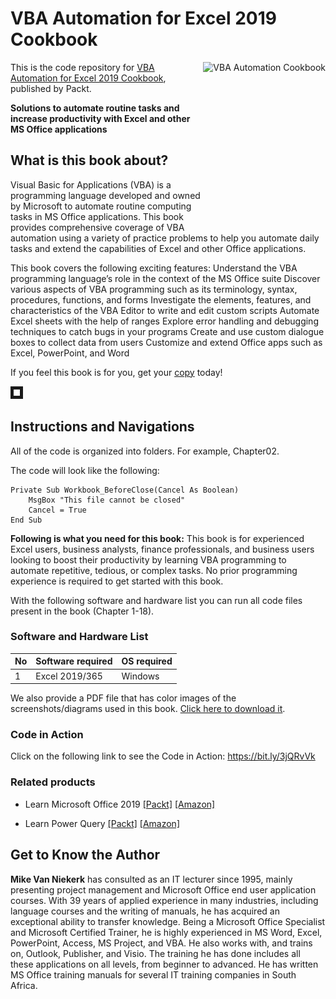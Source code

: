 # VBA Automation for Excel 2019 Cookbook

<a href="https://www.packtpub.com/business-other/vba-automation-cookbook?utm_source=github&utm_medium=repository&utm_campaign=9781789610031"><img src="https://static.packt-cdn.com/products/9781789610031/cover/smaller" alt="VBA Automation Cookbook" height="256px" align="right"></a>

This is the code repository for [VBA Automation for Excel 2019 Cookbook](https://www.packtpub.com/business-other/vba-automation-cookbook?utm_source=github&utm_medium=repository&utm_campaign=9781789610031), published by Packt.

**Solutions to automate routine tasks and increase productivity with Excel and other MS Office applications**

## What is this book about?
Visual Basic for Applications (VBA) is a programming language developed and owned by Microsoft to automate routine computing tasks in MS Office applications. This book provides comprehensive coverage of VBA automation using a variety of practice problems to help you automate daily tasks and extend the capabilities of Excel and other Office applications. 

This book covers the following exciting features:
Understand the VBA programming language’s role in the context of the MS Office suite
Discover various aspects of VBA programming such as its terminology, syntax, procedures, functions, and forms
Investigate the elements, features, and characteristics of the VBA Editor to write and edit custom scripts
Automate Excel sheets with the help of ranges
Explore error handling and debugging techniques to catch bugs in your programs
Create and use custom dialogue boxes to collect data from users
Customize and extend Office apps such as Excel, PowerPoint, and Word

If you feel this book is for you, get your [copy](https://www.amazon.com/dp/1789610036) today!

<a href="https://www.packtpub.com/?utm_source=github&utm_medium=banner&utm_campaign=GitHubBanner"><img src="https://raw.githubusercontent.com/PacktPublishing/GitHub/master/GitHub.png" 
alt="https://www.packtpub.com/" border="5" /></a>

## Instructions and Navigations
All of the code is organized into folders. For example, Chapter02.

The code will look like the following:
```
Private Sub Workbook_BeforeClose(Cancel As Boolean)
    MsgBox "This file cannot be closed"
    Cancel = True
End Sub
```

**Following is what you need for this book:**
This book is for experienced Excel users, business analysts, finance professionals, and business users looking to boost their productivity by learning VBA programming to automate repetitive, tedious, or complex tasks. No prior programming experience is required to get started with this book.

With the following software and hardware list you can run all code files present in the book (Chapter 1-18).
### Software and Hardware List
| No | Software required | OS required |
| -------- | ------------------------------------ | ----------------------------------- |
| 1 | Excel 2019/365 | Windows |

We also provide a PDF file that has color images of the screenshots/diagrams used in this book. [Click here to download it](https://static.packt-cdn.com/downloads/9781789610031_ColorImages.pdf).

### Code in Action
Click on the following link to see the Code in Action: 
https://bit.ly/3jQRvVk

### Related products
* Learn Microsoft Office 2019 [[Packt]](https://www.packtpub.com/product/learn-microsoft-office-2019/9781839217258?utm_source=github&utm_medium=repository&utm_campaign=9781839217258) [[Amazon]](https://www.amazon.com/dp/1839217251)

* Learn Power Query [[Packt]](https://www.packtpub.com/product/learn-power-query/9781839219719?utm_source=github&utm_medium=repository&utm_campaign=9781839219719) [[Amazon]](https://www.amazon.com/dp/B08739LHNN)

## Get to Know the Author
**Mike Van Niekerk** has consulted as an IT lecturer since 1995, mainly presenting project management and Microsoft Office end user application courses. With 39 years of applied experience in many industries, including language courses and the writing of manuals, he has acquired an exceptional ability to transfer knowledge. Being a Microsoft Office Specialist and Microsoft Certified Trainer, he is highly experienced in MS Word, Excel, PowerPoint, Access, MS Project, and VBA. He also works with, and trains on, Outlook, Publisher, and Visio. The training he has done includes all these applications on all levels, from beginner to advanced. He has written MS Office training manuals for several IT training companies in South Africa.
